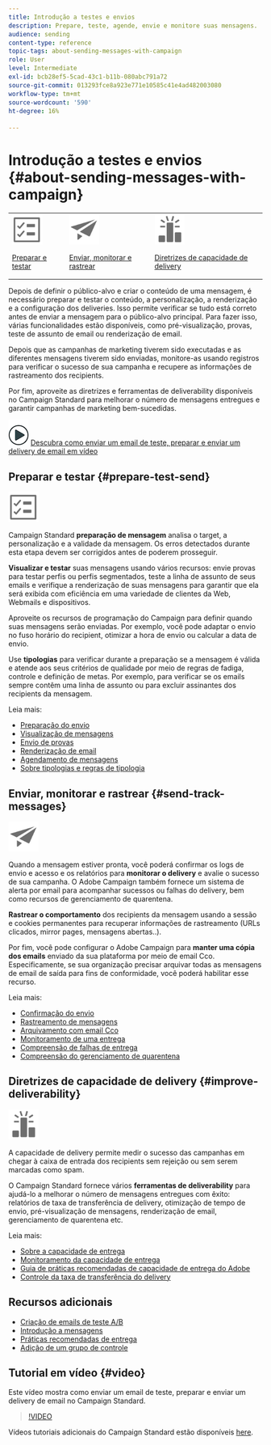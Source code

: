 ```yaml
---
title: Introdução a testes e envios
description: Prepare, teste, agende, envie e monitore suas mensagens.
audience: sending
content-type: reference
topic-tags: about-sending-messages-with-campaign
role: User
level: Intermediate
exl-id: bcb28ef5-5cad-43c1-b11b-080abc791a72
source-git-commit: 013293fce8a923e771e10585c41e4ad482003080
workflow-type: tm+mt
source-wordcount: '590'
ht-degree: 16%

---
```


# Introdução a testes e envios {#about-sending-messages-with-campaign}

<table>
<tr>
<td><img src="assets/do-not-localize/icon_prepare.svg" width="60px"><p><a href="#prepare-test-send">Preparar e testar</a></p></td>
<td><img src="assets/do-not-localize/icon_send.svg" width="60px"><p><a href="#send-track-messages">Enviar, monitorar e rastrear</a></p></td>
<td><img src="assets/do-not-localize/icon_deliverability.svg" width="60px"><p><a href="#improve-deliverability">Diretrizes de capacidade de delivery</a></p></td></tr>
</table>

Depois de definir o público-alvo e criar o conteúdo de uma mensagem, é necessário preparar e testar o conteúdo, a personalização, a renderização e a configuração dos deliveries. Isso permite verificar se tudo está correto antes de enviar a mensagem para o público-alvo principal. Para fazer isso, várias funcionalidades estão disponíveis, como pré-visualização, provas, teste de assunto de email ou renderização de email.

Depois que as campanhas de marketing tiverem sido executadas e as diferentes mensagens tiverem sido enviadas, monitore-as usando registros para verificar o sucesso de sua campanha e recupere as informações de rastreamento dos recipients.

Por fim, aproveite as diretrizes e ferramentas de deliverability disponíveis no Campaign Standard para melhorar o número de mensagens entregues e garantir campanhas de marketing bem-sucedidas.

![](assets/do-not-localize/how-to-video.png) [Descubra como enviar um email de teste, preparar e enviar um delivery de email em vídeo](#video)

## Preparar e testar {#prepare-test-send}

<img src="assets/do-not-localize/icon_prepare.svg" width="60px">

Campaign Standard **preparação de mensagem** analisa o target, a personalização e a validade da mensagem. Os erros detectados durante esta etapa devem ser corrigidos antes de poderem prosseguir.

**Visualizar e testar** suas mensagens usando vários recursos: envie provas para testar perfis ou perfis segmentados, teste a linha de assunto de seus emails e verifique a renderização de suas mensagens para garantir que ela será exibida com eficiência em uma variedade de clientes da Web, Webmails e dispositivos.

Aproveite os recursos de programação do Campaign para definir quando suas mensagens serão enviadas. Por exemplo, você pode adaptar o envio no fuso horário do recipient, otimizar a hora de envio ou calcular a data de envio.

Use **tipologias** para verificar durante a preparação se a mensagem é válida e atende aos seus critérios de qualidade por meio de regras de fadiga, controle e definição de metas. Por exemplo, para verificar se os emails sempre contêm uma linha de assunto ou para excluir assinantes dos recipients da mensagem.

Leia mais:

* [Preparação do envio](../../sending/using/preparing-the-send.md)
* [Visualização de mensagens](../../sending/using/previewing-messages.md)
* [Envio de provas](../../sending/using/sending-proofs.md)
* [Renderização de email](../../sending/using/email-rendering.md)
* [Agendamento de mensagens](../../sending/using/about-scheduling-messages.md)
* [Sobre tipologias e regras de tipologia](../../sending/using/about-typology-rules.md)

## Enviar, monitorar e rastrear {#send-track-messages}

<img src="assets/do-not-localize/icon_send.svg"  width="60px">

Quando a mensagem estiver pronta, você poderá confirmar os logs de envio e acesso e os relatórios para **monitorar o delivery** e avalie o sucesso de sua campanha. O Adobe Campaign também fornece um sistema de alerta por email para acompanhar sucessos ou falhas do delivery, bem como recursos de gerenciamento de quarentena.

**Rastrear o comportamento** dos recipients da mensagem usando a sessão e cookies permanentes para recuperar informações de rastreamento (URLs clicados, mirror pages, mensagens abertas..).

Por fim, você pode configurar o Adobe Campaign para **manter uma cópia dos emails** enviado da sua plataforma por meio de email Cco. Especificamente, se sua organização precisar arquivar todas as mensagens de email de saída para fins de conformidade, você poderá habilitar esse recurso.

Leia mais:

* [Confirmação do envio](../../sending/using/confirming-the-send.md)
* [Rastreamento de mensagens](../../sending/using/tracking-messages.md)
* [Arquivamento com email Cco](../../sending/using/archiving.md)
* [Monitoramento de uma entrega](../../sending/using/monitoring-a-delivery.md)
* [Compreensão de falhas de entrega](../../sending/using/understanding-delivery-failures.md)
* [Compreensão do gerenciamento de quarentena](../../sending/using/understanding-quarantine-management.md)

## Diretrizes de capacidade de delivery {#improve-deliverability}

<img src="assets/do-not-localize/icon_deliverability.svg"  width="60px">

A capacidade de delivery permite medir o sucesso das campanhas em chegar à caixa de entrada dos recipients sem rejeição ou sem serem marcadas como spam.

O Campaign Standard fornece vários **ferramentas de deliverability** para ajudá-lo a melhorar o número de mensagens entregues com êxito: relatórios de taxa de transferência de delivery, otimização de tempo de envio, pré-visualização de mensagens, renderização de email, gerenciamento de quarentena etc.

Leia mais:

* [Sobre a capacidade de entrega](../../sending/using/about-deliverability.md)
* [Monitoramento da capacidade de entrega](../../sending/using/monitor-deliverability.md)
* [Guia de práticas recomendadas de capacidade de entrega do Adobe](https://experienceleague.adobe.com/docs/deliverability-learn/deliverability-best-practice-guide/introduction.html?lang=pt-BR)
* [Controle da taxa de transferência do delivery](../../reporting/using/delivery-throughput.md)

## Recursos adicionais

* [Criação de emails de teste A/B](../../channels/using/designing-an-a-b-test-email.md)
* [Introdução a mensagens](../../channels/using/key-steps-to-send-a-message.md)
* [Práticas recomendadas de entrega](../../sending/using/delivery-best-practices.md)
* [Adição de um grupo de controle](../../sending/using/control-group.md)

## Tutorial em vídeo {#video}

Este vídeo mostra como enviar um email de teste, preparar e enviar um delivery de email no Campaign Standard.

>[!VIDEO](https://video.tv.adobe.com/v/24013/)

Vídeos tutoriais adicionais do Campaign Standard estão disponíveis [here](https://experienceleague.adobe.com/docs/campaign-standard-learn/tutorials/overview.html?lang=pt-BR).
